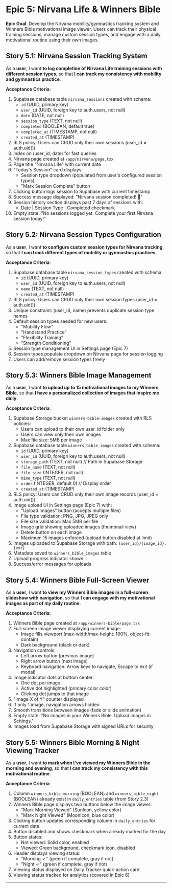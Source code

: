 # Epic 5: Nirvana Life & Winners Bible

**Epic Goal**: Develop the Nirvana mobility/gymnastics tracking system and Winners Bible motivational image viewer. Users can track their physical training sessions, manage custom session types, and engage with a daily motivational routine using their own images.

## Story 5.1: Nirvana Session Tracking System

As a **user**,
I want **to log completion of Nirvana Life training sessions with different session types**,
so that **I can track my consistency with mobility and gymnastics practice**.

**Acceptance Criteria**:

1. Supabase database table `nirvana_sessions` created with schema:
   - `id` (UUID, primary key)
   - `user_id` (UUID, foreign key to auth.users, not null)
   - `date` (DATE, not null)
   - `session_type` (TEXT, not null)
   - `completed` (BOOLEAN, default true)
   - `completed_at` (TIMESTAMP, not null)
   - `created_at` (TIMESTAMP)
2. RLS policy: Users can CRUD only their own sessions (user_id = auth.uid())
3. Index on (user_id, date) for fast queries
4. Nirvana page created at `/app/nirvana/page.tsx`
5. Page title "Nirvana Life" with current date
6. "Today's Session" card displays:
   - Session type dropdown (populated from user's configured session types)
   - "Mark Session Complete" button
7. Clicking button logs session to Supabase with current timestamp
8. Success message displayed: "Nirvana session completed! 🎉"
9. Session history section displays past 7 days of sessions with:
   - Date | Session Type | Completed checkmark
10. Empty state: "No sessions logged yet. Complete your first Nirvana session today!"

## Story 5.2: Nirvana Session Types Configuration

As a **user**,
I want **to configure custom session types for Nirvana tracking**,
so that **I can track different types of mobility or gymnastics practices**.

**Acceptance Criteria**:

1. Supabase database table `nirvana_session_types` created with schema:
   - `id` (UUID, primary key)
   - `user_id` (UUID, foreign key to auth.users, not null)
   - `name` (TEXT, not null)
   - `created_at` (TIMESTAMP)
2. RLS policy: Users can CRUD only their own session types (user_id = auth.uid())
3. Unique constraint: (user_id, name) prevents duplicate session type names
4. Default session types seeded for new users:
   - "Mobility Flow"
   - "Handstand Practice"
   - "Flexibility Training"
   - "Strength Conditioning"
5. Session type management UI in Settings page (Epic 7)
6. Session types populate dropdown on Nirvana page for session logging
7. Users can add/remove session types freely

## Story 5.3: Winners Bible Image Management

As a **user**,
I want **to upload up to 15 motivational images to my Winners Bible**,
so that **I have a personalized collection of images that inspire me daily**.

**Acceptance Criteria**:

1. Supabase Storage bucket `winners-bible-images` created with RLS policies:
   - Users can upload to their own user_id folder only
   - Users can view only their own images
   - Max file size: 5MB per image
2. Supabase database table `winners_bible_images` created with schema:
   - `id` (UUID, primary key)
   - `user_id` (UUID, foreign key to auth.users, not null)
   - `storage_path` (TEXT, not null) // Path in Supabase Storage
   - `file_name` (TEXT, not null)
   - `file_size` (INTEGER, not null)
   - `mime_type` (TEXT, not null)
   - `order` (INTEGER, default 0) // Display order
   - `created_at` (TIMESTAMP)
3. RLS policy: Users can CRUD only their own image records (user_id = auth.uid())
4. Image upload UI in Settings page (Epic 7) with:
   - "Upload Images" button (accepts multiple files)
   - File type validation: PNG, JPG, JPEG only
   - File size validation: Max 5MB per file
   - Image grid showing uploaded images (thumbnail view)
   - Delete button on each image
   - Maximum 15 images enforced (upload button disabled at limit)
5. Images uploaded to Supabase Storage with path: `{user_id}/{image_id}.{ext}`
6. Metadata saved to `winners_bible_images` table
7. Upload progress indicator shown
8. Success/error messages for uploads

## Story 5.4: Winners Bible Full-Screen Viewer

As a **user**,
I want **to view my Winners Bible images in a full-screen slideshow with navigation**,
so that **I can engage with my motivational images as part of my daily routine**.

**Acceptance Criteria**:

1. Winners Bible page created at `/app/winners-bible/page.tsx`
2. Full-screen image viewer displaying current image:
   - Image fills viewport (max-width/max-height: 100%, object-fit: contain)
   - Dark background (black or dark)
3. Navigation controls:
   - Left arrow button (previous image)
   - Right arrow button (next image)
   - Keyboard navigation: Arrow keys to navigate, Escape to exit (if modal)
4. Image indicator dots at bottom center:
   - One dot per image
   - Active dot highlighted (primary color color)
   - Clicking dot jumps to that image
5. "Image X of Y" counter displayed
6. If only 1 image, navigation arrows hidden
7. Smooth transitions between images (fade or slide animation)
8. Empty state: "No images in your Winners Bible. Upload images in Settings."
9. Images load from Supabase Storage with signed URLs for security

## Story 5.5: Winners Bible Morning & Night Viewing Tracker

As a **user**,
I want **to mark when I've viewed my Winners Bible in the morning and evening**,
so that **I can track my consistency with this motivational routine**.

**Acceptance Criteria**:

1. Column `winners_bible_morning` (BOOLEAN) and `winners_bible_night` (BOOLEAN) already exist in `daily_entries` table (from Story 2.3)
2. Winners Bible page displays two buttons below the image viewer:
   - "Mark Morning Viewed" (SunIcon, yellow color)
   - "Mark Night Viewed" (MoonIcon, blue color)
3. Clicking button updates corresponding column in `daily_entries` for current date
4. Button disabled and shows checkmark when already marked for the day
5. Button states:
   - Not viewed: Solid color, enabled
   - Viewed: Green background, checkmark icon, disabled
6. Header displays viewing status:
   - "Morning ✓" (green if complete, gray if not)
   - "Night ✓" (green if complete, gray if not)
7. Viewing status displayed on Daily Tracker quick-action card
8. Viewing status tracked for analytics (covered in Epic 6)

---
